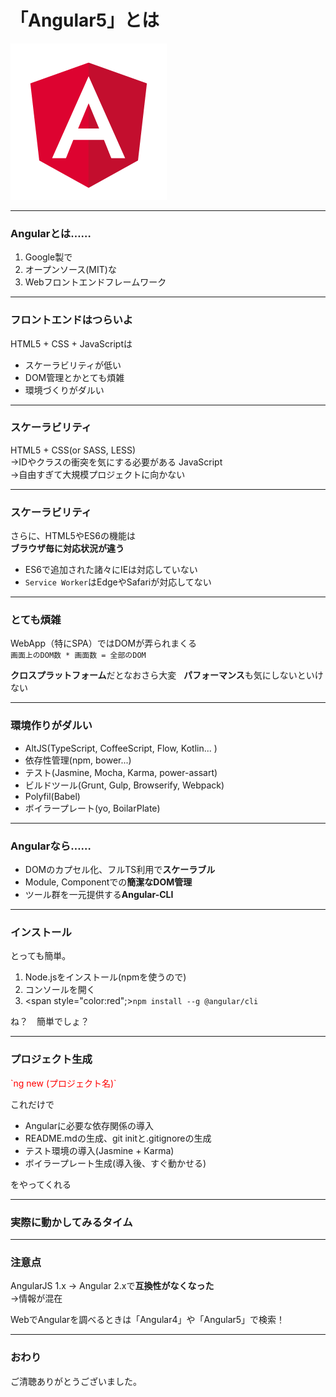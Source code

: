 # 「Angular5」とは

![logo](assets/angular.png)

---

### Angularとは……

1. Google製で
2. オープンソース(MIT)な
3. Webフロントエンドフレームワーク  

---

### フロントエンドはつらいよ

HTML5 + CSS + JavaScriptは

- スケーラビリティが低い
- DOM管理とかとても煩雑
- 環境づくりがダルい

---

### スケーラビリティ

HTML5 + CSS(or SASS, LESS)  
→IDやクラスの衝突を気にする必要がある
JavaScript  
→自由すぎて大規模プロジェクトに向かない

---

### スケーラビリティ

さらに、HTML5やES6の機能は  
**ブラウザ毎に対応状況が違う**

- ES6で追加された諸々にIEは対応していない
- `Service Worker`はEdgeやSafariが対応してない


---

### とても煩雑

WebApp（特にSPA）ではDOMが弄られまくる  
`画面上のDOM数 * 画面数 = 全部のDOM`

**クロスプラットフォーム**だとなおさら大変  
**パフォーマンス**も気にしないといけない

---

### 環境作りがダルい

- AltJS(TypeScript, CoffeeScript, Flow, Kotlin... )
- 依存性管理(npm, bower...)
- テスト(Jasmine, Mocha, Karma, power-assart)
- ビルドツール(Grunt, Gulp, Browserify, Webpack)
- Polyfil(Babel)
- ボイラープレート(yo, BoilarPlate)

--- 

### Angularなら……

- DOMのカプセル化、フルTS利用で**スケーラブル**
- Module, Componentでの**簡潔なDOM管理**
- ツール群を一元提供する**Angular-CLI**

---

### インストール

とっても簡単。

1. Node.jsをインストール(npmを使うので)
2. コンソールを開く
3. <span style="color:red";>`npm install --g @angular/cli`</span>

ね？　簡単でしょ？

---

### プロジェクト生成

<p style="color:red;">`ng new (プロジェクト名)`</p>

これだけで

+ Angularに必要な依存関係の導入
+ README.mdの生成、git initと.gitignoreの生成
+ テスト環境の導入(Jasmine + Karma)
+ ボイラープレート生成(導入後、すぐ動かせる)

をやってくれる

---

### 実際に動かしてみるタイム

---

### 注意点

AngularJS 1.x → Angular 2.xで**互換性がなくなった**  
→情報が混在

WebでAngularを調べるときは「Angular4」や「Angular5」で検索！

---

### おわり

ご清聴ありがとうございました。
